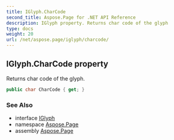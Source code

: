 ```yaml
---
title: IGlyph.CharCode
second_title: Aspose.Page for .NET API Reference
description: IGlyph property. Returns char code of the glyph
type: docs
weight: 20
url: /net/aspose.page/iglyph/charcode/
---
```

## IGlyph.CharCode property

Returns char code of the glyph.

```csharp
public char CharCode { get; }
```

### See Also

* interface [IGlyph](../)
* namespace [Aspose.Page](../../iglyph/)
* assembly [Aspose.Page](../../../)


